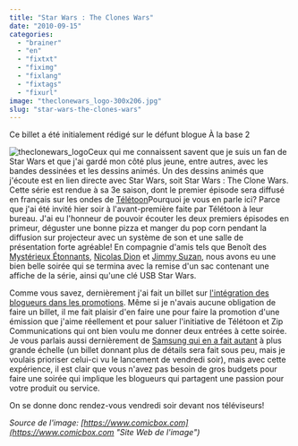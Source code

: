 ```yaml
---
title: "Star Wars : The Clones Wars"
date: "2010-09-15"
categories: 
  - "brainer"
  - "en"
  - "fixtxt"
  - "fiximg"
  - "fixlang"
  - "fixtags"
  - "fixurl"
image: "theclonewars_logo-300x206.jpg"
slug: "star-wars-the-clones-wars"
---
```


Ce billet a été initialement rédigé sur le défunt blogue À la base 2

![](images/theclonewars_logo-300x206.jpg "theclonewars_logo")Ceux qui me connaissent savent que je suis un fan de Star Wars et que j'ai gardé mon côté plus jeune, entre autres, avec les bandes dessinées et les dessins animés. Un des dessins animés que j'écoute est en lien directe avec Star Wars, soit Star Wars : The Clone Wars. Cette série est rendue à sa 3e saison, dont le premier épisode sera diffusé en français sur les ondes de [Télétoon](https://www.teletoon.com/ "Site Web de Télétoon")Pourquoi je vous en parle ici? Parce que j'ai été invité hier soir à l'avant-première faite par Télétoon à leur bureau. J'ai eu l'honneur de pouvoir écouter les deux premiers épisodes en primeur, déguster une bonne pizza et manger du pop corn pendant la diffusion sur projecteur avec un système de son et une salle de présentation forte agréable! En compagnie d'amis tels que Benoît des [Mystérieux Étonnants](https://www.mysterieuxetonnants.com/ "Site Web des Mystérieux Étonnants"), [Nicolas Dion](https://soniavsnico.com/nico/ "Blogue de Nicolas Dion") et [Jimmy Suzan](https://jimmysuzan.blogspot.com/ "Site Web de Jimmy Suzan"), nous avons eu une bien belle soirée qui se termina avec la remise d'un sac contenant une affiche de la série, ainsi qu'une clé USB Star Wars.

Comme vous savez, dernièrement j'ai fait un billet sur [l'intégration des blogueurs dans les promotions](https://fred.dev/et-si-on-integrait-les-blogueurs-dans-nos-promotions/ "Et si on intégrait les blogueurs dans nos promotions ?"). Même si je n'avais aucune obligation de faire un billet, il me fait plaisir d'en faire une pour faire la promotion d'une émission que j'aime réellement et pour saluer l'initiative de Télétoon et Zip Communications qui ont bien voulu me donner deux entrées à cette soirée. Je vous parlais aussi dernièrement de [Samsung qui en a fait autant](https://fred.dev/samsung-mobilers/ "Samsung Mobilers") à plus grande échelle (un billet donnant plus de détails sera fait sous peu, mais je voulais prioriser celui-ci vu le lancement de vendredi soir), mais avec cette expérience, il est clair que vous n'avez pas besoin de gros budgets pour faire une soirée qui implique les blogueurs qui partagent une passion pour votre produit ou service.

On se donne donc rendez-vous vendredi soir devant nos téléviseurs!

_Source de l'image: [https://www.comicbox.com](https://www.comicbox.com "Site Web de l'image")_
